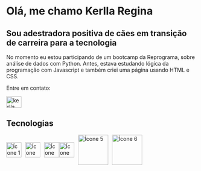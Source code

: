 # Olá, me chamo Kerlla Regina

## Sou adestradora positiva de cães em transição de carreira para a tecnologia 

No momento eu estou participando de um bootcamp da Reprograma, sobre análise de dados com Python. Antes, estava estudando lógica da programação com Javascript e também criei uma página usando HTML e CSS.

 Entre em contato:
<p align="left"><a href="https://www.linkedin.com/in/kerlla-regina-767489275/" target="_blank"><img src="https://raw.githubusercontent.com/rahuldkjain/github-profile-readme-generator/master/src/images/icons/Social/linked-in-alt.svg" alt="kerlla regina" height="30" width="40"/></a>
</p>




## Tecnologias
<div style="display: flex; align-items: center;">
    <a href="#" style="margin-right: 10px;"><img src="https://cdn.jsdelivr.net/gh/devicons/devicon/icons/git/git-original.svg" width= "40" alt="Ícone 1"></a>
    <a href="#" style="margin-right: 10px;"><img src="https://cdn.jsdelivr.net/gh/devicons/devicon/icons/html5/html5-original.svg" width="40" alt="Ícone 2"></a>
    <a href="#"><img src="https://cdn.jsdelivr.net/gh/devicons/devicon/icons/css3/css3-original.svg" width="40" alt="Ícone 3"></a>
    <a href="#" style="margin-right: 10px;"><img src="https://cdn.jsdelivr.net/gh/devicons/devicon/icons/vscode/vscode-original.svg"width="40" alt="Ícone 4"></a>
    <a href="#" style="margin-right: 10px;"><img src="https://cdn.jsdelivr.net/gh/devicons/devicon/icons/trello/trello-plain-wordmark.svg" width="80" alt="Ícone 5"></a>
    <a href="#" style="margin-right: 10px;"><img src="https://cdn.jsdelivr.net/gh/devicons/devicon/icons/slack/slack-original-wordmark.svg" width="80"
alt="Ícone 6"></a>
</div>

          
          
          
          
          
          
            
          
          
          